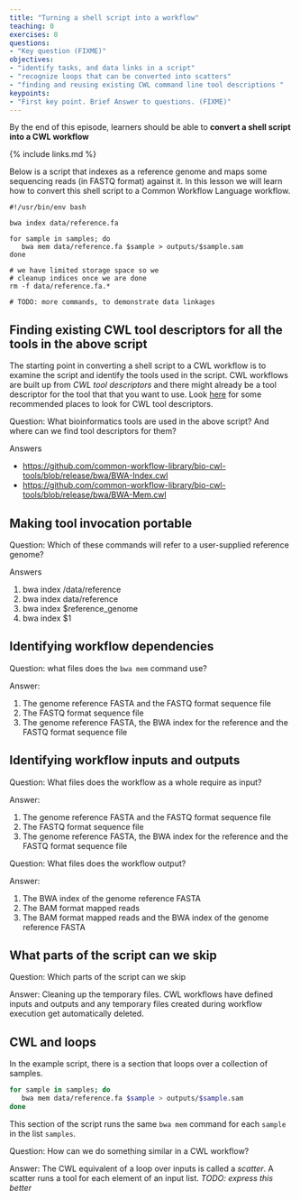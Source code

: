 ```yaml
---
title: "Turning a shell script into a workflow"
teaching: 0
exercises: 0
questions:
- "Key question (FIXME)"
objectives:
- "identify tasks, and data links in a script"
- "recognize loops that can be converted into scatters"
- "finding and reusing existing CWL command line tool descriptions "
keypoints:
- "First key point. Brief Answer to questions. (FIXME)"
---
```

By the end of this episode,
learners should be able to
__convert a shell script into a CWL workflow__

{% include links.md %}

Below is a script that indexes as a reference genome and maps some sequencing reads (in FASTQ format)
against it. In this lesson we will learn how to convert this shell script to a Common Workflow Language workflow.

```bash=
#!/usr/bin/env bash

bwa index data/reference.fa

for sample in samples; do
   bwa mem data/reference.fa $sample > outputs/$sample.sam
done

# we have limited storage space so we
# cleanup indices once we are done
rm -f data/reference.fa.*

# TODO: more commands, to demonstrate data linkages

```

## Finding existing CWL tool descriptors for all the tools in the above script

The starting point in converting a shell script to a CWL workflow is to examine the script and identify the tools used in the
script. CWL workflows are built up from *CWL tool descriptors* and there might already be a tool descriptor for the tool that
that you want to use. Look [here](https://www.commonwl.org/#Repositories_of_CWL_Tools_and_Workflows) for some recommended places
to look for CWL tool descriptors.

Question: What bioinformatics tools are used in the above script? And where can we find tool descriptors for them?

Answers
* https://github.com/common-workflow-library/bio-cwl-tools/blob/release/bwa/BWA-Index.cwl
* https://github.com/common-workflow-library/bio-cwl-tools/blob/release/bwa/BWA-Mem.cwl


## Making tool invocation portable

Question: Which of these commands will refer to a user-supplied reference genome?

Answers
1. bwa index /data/reference
2. bwa index data/reference
3. bwa index $reference_genome 
4. bwa index $1

## Identifying workflow dependencies

Question: what files does the `bwa mem` command use?

Answer:
1. The genome reference FASTA and the FASTQ format sequence file
2. The FASTQ format sequence file
3. The genome reference FASTA, the BWA index for the reference and the FASTQ format sequence file

## Identifying workflow inputs and outputs

Question: What files does the workflow as a whole require as input?

Answer:
1. The genome reference FASTA and the FASTQ format sequence file
2. The FASTQ format sequence file
3. The genome reference FASTA, the BWA index for the reference and the FASTQ format sequence file

Question: What files does the workflow output?

Answer:
1. The BWA index of the genome reference FASTA
2. The BAM format mapped reads
3. The BAM format mapped reads and the BWA index of the genome reference FASTA

## What parts of the script can we skip

Question: Which parts of the script can we skip

Answer: Cleaning up the temporary files. CWL workflows have defined inputs and outputs and any temporary files created during workflow execution get automatically deleted.

## CWL and loops

In the example script, there is a section that loops over a collection of samples.

```bash
for sample in samples; do
   bwa mem data/reference.fa $sample > outputs/$sample.sam
done
```

This section of the script runs the same `bwa mem` command for each `sample` in the list `samples`.

Question: How can we do something similar in a CWL workflow?

Answer: The CWL equivalent of a loop over inputs is called a *scatter*. A scatter runs a tool for each element of an input list. *TODO: express this better*